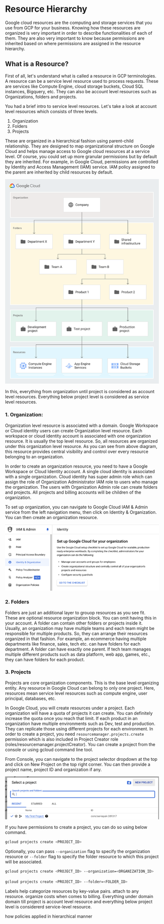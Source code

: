 # Resource Hierarchy

Google cloud resources are the computing and storage services that you use from GCP for your business. Knowing how these resources are organized is very important in order to describe functionalities of each of them. They are also very important to know because permissions are inherited based on where permissions are assigned in the resource hierarchy.

## What is a Resource?

First of all, let's understand what is called a resource in GCP terminologies. A resource can be a service level resource used to process requests. These are services like Compute Engine, cloud storage buckets, Cloud SQL instances, Bigquery, etc. They can also be account level resources such as Organizations, folders and projects.

You had a brief intro to service level resources. Let's take a look at account level resources which consists of three levels.
1. Organization
2. Folders
3. Projects

These are organized in a hierarchical fashion using parent-child relationship. They are designed to map organizational structure on Google Cloud and helps manage access to Google cloud resources at a service level. Of course, you could set up more granular permissions but by default they are inherited. For example, in Google Cloud, permissions are controlled by Identity and Access Management (IAM) service. IAM policy assigned to the parent are inherited by child resources by default.

![Cloud Resource Hierarchy in GCP](cloud-hierarchy.svg "Diagram representing how Google cloud resources are organized")

In this, everything from organization until project is considered as account level resources. Everything below project level is considered as service level resources.

### 1. Organization:

Organization level resource is associated with a domain. Google Workspace or Cloud identity users can create Organization level resource. Each workspace or cloud identity account is associated with one organization resource. It is usually the top level resource. So, all resources are organized under this organization level resource. As you can see from above diagram, this resource provides central visibility and control over every resource belonging to an organization.

In order to create an organization resource, you need to have a Google Workspace or Cloud Identity account. A single cloud identity is associated with a single organization. Cloud identity has super admin role which can assign the role of Organization Administrator IAM role to users who manage the organization. The users with Organization Admin role can create folders and projects. All projects and billing accounts will be children of the organization.

To set up organization, you can navigate to Google Cloud IAM & Admin service from the left navigation menu, then click on Identity & Organization. You can then create an organization resource.

![Create Organization Resource](creating-organization.png "Creating Organization in Google Cloud")

### 2. Folders

Folders are just an additional layer to grouop resources as you see fit. These are optional resource organization block. You can omit having this in your account. A folder can contain other folders or projects inside it. Usually, an organization may have multiple teams and each team might be responsible for multiple products. So, they can arrange their resources organized in that fashion. For example, an ecommerce having multiple departments like finance, sales, tech etc. can have folders for each department. A folder can have exactly one parent. If tech team manages multiple different products such as data platform, web app, games, etc., they can have folders for each product.

### 3. Projects

Projects are core organization components. This is the base level organizing entity. Any resource in Google Cloud can belong to only one project. Here, resources mean service level resources such as compute engine, user principal, databases, etc. 

In Google Cloud, you will create resources under a project. Each organization will have a quota of projects it can create. You can definitely increase the quota once you reach that limit. If each product in an organization have multiple environments such as Dev, test and production. They can replicate those using different projects for each environment. In order to create a project, you need `resourcemanager.projects.create` permission which is also included in Project Creator role (roles/resourcemanager.projectCreator). You can create a project from the console or using gcloud command line tool.

From Console, you can navigate to the project selector dropdown at the top and click on New Project on the top right corner. You can then provide a project name, project ID and organization if any.

![Create Project](create-project.png "Creating Project in Google Cloud")

If you have permissions to create a project, you can do so using below command.

```bash
gcloud projects create <PROJECT_ID>
```

Optionally, you can pass `--organization` flag to specify the organization resource or `--folder` flag to specify the folder resource to which this project will be associated.

```bash
gcloud projects create <PROJECT_ID> --organization=<ORGANIZATION_ID>

gcloud projects create <PROJECT_ID> --folder=<FOLDER_ID>
```



Labels help categorize resources by key-value pairs. attach to any resource. organize costs when comes to billing. Everything under domain domain till project is account level resource and everything below project level is considererd service-level resource.

how policies applied in hierarchical manner